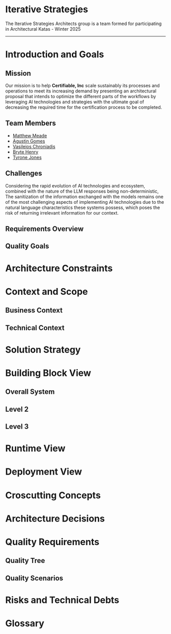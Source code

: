 # Iterative Strategies

The Iterative Strategies Architects group is a team formed for participating in Architectural Katas - Winter 2025

---

# Introduction and Goals

<!-- https://docs.arc42.org/section-1/ -->

## **Mission**

Our mission is to help **Certifiable, Inc** scale sustainably its processes and operations to meet its increasing demand by presenting an architectural proposal that intends to optimize the different parts of the workflows by leveraging AI technologies and strategies with the ultimate goal of decreasing the required time for the certification process to be completed.

## Team Members

- [Matthew Meade](https://www.linkedin.com/in/matthewmeade/)
- [Agustin Gomes](https://www.linkedin.com/in/agustingomes)
- [Vasileios Chroniadis](https://www.linkedin.com/in/chronvas/)
- [Bryte Henry](https://www.linkedin.com/in/bryte-h/)
- [Tyrone Jones](https://www.linkedin.com/in/tyronefjones/)



## **Challenges**

Considering the rapid evolution of AI technologies and ecosystem, combined with the nature of the LLM responses being non-deterministic, The sanitization of the information exchanged with the models remains one of the most challenging aspects of implementing AI technologies due to the natural language characteristics these systems possess, which poses the risk of returning irrelevant information for our context.


## Requirements Overview
<!-- 
    - Short description of the functional requirements
    - From the point of view of the end users
    - Short text description, possibly in a table. 
    - Link to more detailed requirements documentation

    Examples
    - https://docs.arc42.org/examples/overview-example-htmlsc-1/
    - https://docs.arc42.org/examples/overview-example-3/

 -->


## Quality Goals
<!-- 
    - Top 3-5 quality goals for the architecture in a table
    - Note: Goals for the artecture itself, not the product
    - For example reliability, security, sustainability

    Example
    - https://docs.arc42.org/examples/quality-tpu-1/
-->


# Architecture Constraints
<!-- 
    https://docs.arc42.org/section-2/ 

    - Any requirement that constrains the design and implementation, a simple list

    Example: 
    - https://docs.arc42.org/examples/constraints-1/
-->


# Context and Scope
<!-- https://docs.arc42.org/section-3/ -->

## Business Context
<!--
    - The context of business stakeholder's point of view. What data is exchanged and the environment
    - Diagrams shoing the system as a black box, specifying the interfaces with stakeholders
    - Alternatively (or additionally) you can use a table. The title of the table is the name of your system, the three columns contain the name of the communication partner, the inputs, and the outputs.

    Examples
    - https://docs.arc42.org/examples/business-context-1/
    - https://docs.arc42.org/examples/context-business-2/
    - https://docs.arc42.org/examples/business-context-3/

-->

## Technical Context
<!-- 
    - Technical interfaces linking the system to its environment, I/O
    - Interactions with external services or hardware. An example for our project would be if we're interfacing with an external managed AI service?

    Examples
    - https://docs.arc42.org/examples/technical-context-1/
    - https://docs.arc42.org/examples/technical-context-4/

-->


# Solution Strategy
<!-- 
    https://docs.arc42.org/section-4/ 
    
    - A short summary aof the fundamental decisions and soultion strategies that shape the system's architecture
    - Technology Decisions, design or architectural pattern, how to achieve quality goals, revelant org decisions and processes
    - Table or list
    - Link to later sections 5 or 8 for more details
    
    Examples
    - https://docs.arc42.org/examples/solution-strategy-htmlsc-1/
    - https://docs.arc42.org/examples/solution-strategy-mama-2/

-->


# Building Block View
<!-- 
    https://docs.arc42.org/section-5/

    - The static decomposisition of the system as building blocks
    - Modules, components, interfaces, dependencies with relationships and associations
    - Hierarchial collection of diagrams and descriptions

    Levels
    - Level 1: white box description of the overall system together with black box descriptions of all contained building blocks.
    - Level 2: zooms into some building blocks of level 1
    - Level 3: zooms into some building blocks of level 2
    - ...
    - Level n: ...

    Examples:
    - (all levels) https://docs.arc42.org/examples/buildingblock-hsc/
    - (level 1) https://docs.arc42.org/examples/buildingblock-tpu-1/
    - (level 2) https://docs.arc42.org/examples/buildingblock-tpu-2/
-->

## Overall System 
<!-- 
    https://docs.arc42.org/section-5/#51-whitebox-overall-system

    - The decomposition of the overall system using the white box template
    - An overview diagram
    - A motivation for the decomposition
    - Black box descriptions of the building blocks. A list or a table

    Example
    - https://docs.arc42.org/examples/buildingblock-tpu-1/
-->


## Level 2
<!-- 
    - Specify the inner structure of some of the blocks from level 1
    - Please prefer relevance over completeness. Specify only important, surprising, risky, complex or volatile building blocks. 

    Example
    - https://docs.arc42.org/examples/buildingblock-tpu-2/
-->

## Level 3
<!-- 
    - Specify the inner structure of some of the blocks from level 2

-->


<!-- ## Level n ... Not sure how deep we need to go, I'd assume 3 is enough -->



# Runtime View
<!-- 
    https://docs.arc42.org/section-6/

    - This section describes concrete behavior and interaction of the system's building blocks in the form of scenarios
    - Important use cases or features, how they're executed
    - Interactions at critical interfaces
    - Operation and administration - launch, start, stop
    - Error and exception scenarios

    - Note: 
        - The main criterion for the choice of possible scenarios (sequences, workflows) is their architectural relevancy. 
        - It is not important to describe a large number of scenarios. You should rather document a representative selection.

    - Possible scenario notations
        - Numbered list of steps
        - Activity diagrams or flow charts
        - Sequence Diagrams
        - BPMN or EPCs
        - State Machines

    Examples:
    - https://docs.arc42.org/examples/runtime-1/
    - https://docs.arc42.org/examples/runtime-mama-2/
    - https://docs.arc42.org/examples/runtime-tpu-1/
-->


# Deployment View
<!-- 
    https://docs.arc42.org/section-7/

    (We don't have much detail on how the current system is deployed, so not sure how we would deal with that here)

    - Technical infrastructure used to execute the system
    - Elements like geographical locations, environments, hardware, channels, topoligies
    - Mapping of what software runs on which infrastructure elements
    - Can include any different environments, eg if we have prod and testing environments
    - Only include the level of detail necessary

    Example 1
    - https://docs.arc42.org/examples/deployment-1/
    - https://docs.arc42.org/examples/deployment-htmlsc-1/
    - https://docs.arc42.org/examples/deployment-2/
-->


# Croscutting Concepts
<!-- 

    https://docs.arc42.org/section-8/

    Principal regulations and solution ideas that are relevant in multiple parts of the system, such as:
    - Domain Models
    - Architectural patterns or design patterns
    - Rules for using specific technology
    - Implementation rules

    Suggested structure
    - Domain concepts
    - User Experience concepts (UX)
    - Safety and security concepts
    - Architecture and design patterns
    - “Under-the-hood” concepts
    - Development concepts
    - Operational concepts

    Examples:
    - Within a system, a common format for log-messages shall be established, combined with a common convention of choosing the appropriate log-destination. These decisions, along with implementation examples, could be described as “logging-concept”.
    - A system has numerous backend services, that communicate among each other based upon remote procedure calls or http-based REST. Calling services (“consumers”) always need to authenticate themselves to the called service (“provider”). For this authentication, a central common authorization service has to be used. The technical and organizational details such authentication could be described as “backend authentication concept”.
    - https://docs.arc42.org/examples/concept-htmlsc-1/
    - https://docs.arc42.org/examples/concept-htmlsc-2/
    - https://docs.arc42.org/examples/concept-tpu-1/
    - https://docs.arc42.org/examples/concept-tpu-2/
-->


# Architecture Decisions
<!-- 
    https://docs.arc42.org/section-9/

    - Important architecture decisions including rationailes. 
    - We can include links to ./ADRs here
    - Order by importants, date, or something else

    Examples:
    - https://docs.arc42.org/examples/decision-use-adrs/
    - https://docs.arc42.org/examples/decision-htmlsc/
    - https://docs.arc42.org/examples/decision-tpu-1/
-->


# Quality Requirements
<!-- 
    https://docs.arc42.org/section-10/ 

    Make sure to include the high priority goals added in the introduction section
-->

## Quality Tree
<!-- 

    - Table or tree of quality requirements with quality/evalutation scenarios
    - ATAM format: https://en.wikipedia.org/wiki/Architecture_tradeoff_analysis_method
    - Include links to the 'quality scenarios' section

    Example:
    - https://docs.arc42.org/examples/quality-tpu-1/
-->

## Quality Scenarios
<!--
    - Explanations of quality requirements 
    - Descrive what should happen when some stimulus occurs
    - Usage scenarios
        - the system's runtime reaction: efficiency  or peformance
        - Eg the system reacts to a user's request in one second
    - Change scenarios
        - describe a modification of the system or its environment
        - eg: requirements change (needing to change LLMs?)


    Example:
    - https://docs.arc42.org/examples/quality-htmlsc-2/
-->


# Risks and Technical Debts
<!-- 
    https://docs.arc42.org/section-11/

    - Identified technical risks or debts ordered by priority
    - Include suggested measures to minimize, mitigate, or avoid risks

    Examples:
    - https://docs.arc42.org/examples/risk-htmlsc-1/
    - https://docs.arc42.org/examples/risk-tpu-1/
-->


# Glossary
<!-- 
    https://docs.arc42.org/section-12/

    - Important domain and technical terms stakeholders use when discussing the system
    - Table with term and definition columns

    Example:
    - https://docs.arc42.org/examples/glossary-1/
-->